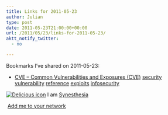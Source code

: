 ```yaml
---
title: Links for 2011-05-23
author: Julian
type: post
date: 2011-05-23T21:00:00+00:00
url: /2011/05/23/links-for-2011-05-23/
aktt_notify_twitter:
  - no

---
```

Bookmarks I&#8217;ve shared on 2011-05-23:

  * [CVE &#8211; Common Vulnerabilities and Exposures (CVE)][1] 
    [security][2] [vulnerability][3] [reference][4] [exploits][5] [infosecurity][6] </li> </ul> 
    
    <p class="deliciouslink">
      <a href="https://del.icio.us/synesthesia" title="See all my bookmarks on del.icio.us"><img src="https://www.synesthesia.co.uk/images/deliciousicon.jpg" alt="Delicious icon" /></a>&nbsp;I am <a href="https://del.icio.us/synesthesia" title="See all my bookmarks on del.icio.us">Synesthesia</a>
    </p>
    
    <p class="deliciouslink">
      <a href="https://del.icio.us/network?add=synesthesia" title="Add me to your del.icio.us network"><img src="https://www.synesthesia.co.uk/images/add.gif" alt="" /></a>&nbsp;<a href="https://del.icio.us/network?add=synesthesia" title="Add me to your del.icio.us network">Add me to your network</a>
    </p>

 [1]: https://cve.mitre.org/
 [2]: https://www.delicious.com/synesthesia/security
 [3]: https://www.delicious.com/synesthesia/vulnerability
 [4]: https://www.delicious.com/synesthesia/reference
 [5]: https://www.delicious.com/synesthesia/exploits
 [6]: https://www.delicious.com/synesthesia/infosecurity